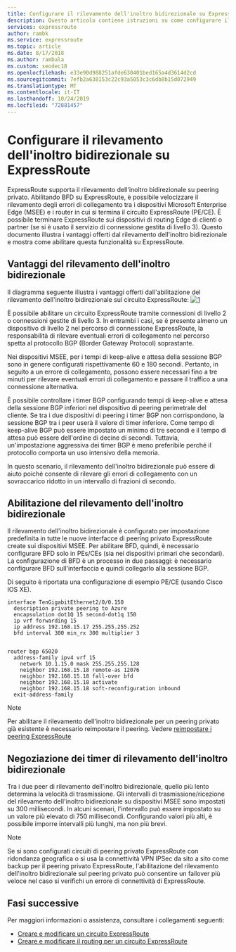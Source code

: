 ```yaml
---
title: Configurare il rilevamento dell'inoltro bidirezionale su ExpressRoute - Azure | Microsoft Docs
description: Questo articolo contiene istruzioni su come configurare il rilevamento dell'inoltro bidirezionale sul peering privato di un circuito ExpressRoute.
services: expressroute
author: rambk
ms.service: expressroute
ms.topic: article
ms.date: 8/17/2018
ms.author: rambala
ms.custom: seodec18
ms.openlocfilehash: e33e90d988251afde630401bed165a4d3614d2cd
ms.sourcegitcommit: 7efb2a638153c22c93a5053c3c6db8b15d072949
ms.translationtype: MT
ms.contentlocale: it-IT
ms.lasthandoff: 10/24/2019
ms.locfileid: "72881457"
---
```

# <a name="configure-bfd-over-expressroute"></a>Configurare il rilevamento dell'inoltro bidirezionale su ExpressRoute

ExpressRoute supporta il rilevamento dell'inoltro bidirezionale su peering privato. Abilitando BFD su ExpressRoute, è possibile velocizzare il rilevamento degli errori di collegamento tra i dispositivi Microsoft Enterprise Edge (MSEE) e i router in cui si termina il circuito ExpressRoute (PE/CE). È possibile terminare ExpressRoute sui dispositivi di routing Edge di clienti o partner (se si è usato il servizio di connessione gestita di livello 3). Questo documento illustra i vantaggi offerti dal rilevamento dell'inoltro bidirezionale e mostra come abilitare questa funzionalità su ExpressRoute.

## <a name="need-for-bfd"></a>Vantaggi del rilevamento dell'inoltro bidirezionale

Il diagramma seguente illustra i vantaggi offerti dall'abilitazione del rilevamento dell'inoltro bidirezionale sul circuito ExpressRoute: [![1]][1]

È possibile abilitare un circuito ExpressRoute tramite connessioni di livello 2 o connessioni gestite di livello 3. In entrambi i casi, se è presente almeno un dispositivo di livello 2 nel percorso di connessione ExpressRoute, la responsabilità di rilevare eventuali errori di collegamento nel percorso spetta al protocollo BGP (Border Gateway Protocol) soprastante.

Nei dispositivi MSEE, per i tempi di keep-alive e attesa della sessione BGP sono in genere configurati rispettivamente 60 e 180 secondi. Pertanto, in seguito a un errore di collegamento, possono essere necessari fino a tre minuti per rilevare eventuali errori di collegamento e passare il traffico a una connessione alternativa.

È possibile controllare i timer BGP configurando tempi di keep-alive e attesa della sessione BGP inferiori nel dispositivo di peering perimetrale del cliente. Se tra i due dispositivi di peering i timer BGP non corrispondono, la sessione BGP tra i peer userà il valore di timer inferiore. Come tempo di keep-alive BGP può essere impostato un minimo di tre secondi e il tempo di attesa può essere dell'ordine di decine di secondi. Tuttavia, un'impostazione aggressiva dei timer BGP è meno preferibile perché il protocollo comporta un uso intensivo della memoria.

In questo scenario, il rilevamento dell'inoltro bidirezionale può essere di aiuto poiché consente di rilevare gli errori di collegamento con un sovraccarico ridotto in un intervallo di frazioni di secondo. 


## <a name="enabling-bfd"></a>Abilitazione del rilevamento dell'inoltro bidirezionale

Il rilevamento dell'inoltro bidirezionale è configurato per impostazione predefinita in tutte le nuove interfacce di peering privato ExpressRoute create sui dispositivi MSEE. Per abilitare BFD, quindi, è necessario configurare BFD solo in PEs/CEs (sia nei dispositivi primari che secondari). La configurazione di BFD è un processo in due passaggi: è necessario configurare BFD sull'interfaccia e quindi collegarlo alla sessione BGP.

Di seguito è riportata una configurazione di esempio PE/CE (usando Cisco IOS XE). 

    interface TenGigabitEthernet2/0/0.150
      description private peering to Azure
      encapsulation dot1Q 15 second-dot1q 150
      ip vrf forwarding 15
      ip address 192.168.15.17 255.255.255.252
      bfd interval 300 min_rx 300 multiplier 3


    router bgp 65020
      address-family ipv4 vrf 15
        network 10.1.15.0 mask 255.255.255.128
        neighbor 192.168.15.18 remote-as 12076
        neighbor 192.168.15.18 fall-over bfd
        neighbor 192.168.15.18 activate
        neighbor 192.168.15.18 soft-reconfiguration inbound
      exit-address-family

>[!NOTE]
>Per abilitare il rilevamento dell'inoltro bidirezionale per un peering privato già esistente è necessario reimpostare il peering. Vedere [reimpostare i peering ExpressRoute][ResetPeering]
>

## <a name="bfd-timer-negotiation"></a>Negoziazione dei timer di rilevamento dell'inoltro bidirezionale

Tra i due peer di rilevamento dell'inoltro bidirezionale, quello più lento determina la velocità di trasmissione. Gli intervalli di trasmissione/ricezione del rilevamento dell'inoltro bidirezionale su dispositivi MSEE sono impostati su 300 millisecondi. In alcuni scenari, l'intervallo può essere impostato su un valore più elevato di 750 millisecondi. Configurando valori più alti, è possibile imporre intervalli più lunghi, ma non più brevi.

>[!NOTE]
>Se si sono configurati circuiti di peering privato ExpressRoute con ridondanza geografica o si usa la connettività VPN IPSec da sito a sito come backup per il peering privato ExpressRoute, l'abilitazione del rilevamento dell'inoltro bidirezionale sul peering privato può consentire un failover più veloce nel caso si verifichi un errore di connettività di ExpressRoute. 
>

## <a name="next-steps"></a>Fasi successive

Per maggiori informazioni o assistenza, consultare i collegamenti seguenti:

- [Creare e modificare un circuito ExpressRoute][CreateCircuit]
- [Creare e modificare il routing per un circuito ExpressRoute][CreatePeering]

<!--Image References-->
[1]: ./media/expressroute-bfd/BFD_Need.png "Il rilevamento dell'inoltro bidirezionale riduce il tempo di individuazione degli errori di collegamento"

<!--Link References-->
[CreateCircuit]: https://docs.microsoft.com/azure/expressroute/expressroute-howto-circuit-portal-resource-manager 
[CreatePeering]: https://docs.microsoft.com/azure/expressroute/expressroute-howto-routing-portal-resource-manager
[ResetPeering]: https://docs.microsoft.com/azure/expressroute/expressroute-howto-reset-peering






